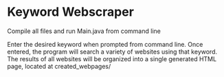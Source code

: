 
# Keyword Webscraper

Compile all files and run Main.java from command line

Enter the desired keyword when prompted from command line. Once entered, the program will search a variety of websites using that keyword. The results of all websites will be organized into a single generated HTML page, located at created_webpages/<keywordname>
